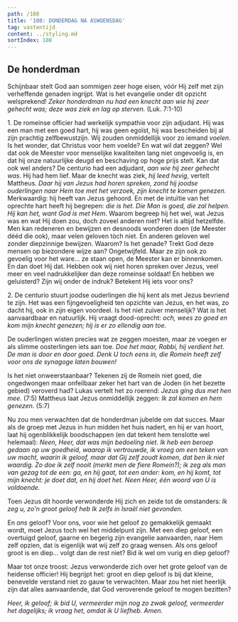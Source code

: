 ```yaml
---
path: /108
title: '108: DONDERDAG NA ASWOENSDAG'
tag: vastentijd
content: ../styling.md
sortIndex: 108
---
```


## De honderdman

Schijnbaar stelt God aan sommigen zeer hoge eisen, vóór Hij zelf met zijn verheffende genaden ingrijpt. Wat is het evangelie onder dit opzicht welsprekend! _Zeker honderdman nu had een knecht aan wie hij zeer gehecht was; deze was ziek en lag op sterven._ (Luk. 7:1-10)

1\. De romeinse officier had werkelijk sympathie voor zijn adjudant. Hij was een man met een goed hart, hij was geen egoïst, hij was bescheiden bij al zijn prachtig zelfbewustzijn. Wij zouden onmiddellijk voor zo iemand _voelen_. Is het wonder, dat Christus voor hem voelde? En wat wil dat zeggen? Wel dat ook de Meester voor menselijke kwaliteiten lang niet ongevoelig is, en dat hij onze natuurlijke deugd en beschaving op hoge prijs stelt. Kan dat ook wel anders? De centurio had een adjudant, _aan wie hij zeer gehecht was_. Hij had hem lief. Maar de knecht was ziek, _hij leed hevig_, vertelt Mattheus. _Daar hij van Jezus had horen spreken, zond hij joodse ouderlingen naar Hem toe met het verzoek, zijn knecht te komen genezen._ Merkwaardig: hij heeft van Jezus gehoord. En met de intuïtie van het oprechte hart heeft hij begrepen: _die is het. Die Man is goed, die zal helpen. Hij kan het, want God is met Hem_. Waarom begreep hij het wel, wat Jezus was en wat Hij doen zou, doch zoveel anderen niet? Het is altijd hetzelfde. Men kan redeneren en bewijzen en desnoods wonderen doen (de Meester dééd die ook), maar velen geloven tòch niet. En anderen geloven wel zonder diepzinnige bewijzen. Waarom? Is het genade? Trekt God deze mensen op biezondere wijze aan? Ongetwijfeld. Maar ze zijn ook zo gevoelig voor het ware... ze staan open, de Meester kan er binnenkomen. En dan doet Hij dat. Hebben ook wij niet horen spreken over Jezus, veel meer en veel nadrukkelijker dan deze romeinse soldaat! En hebben we geluisterd? Zijn wij onder de indruk? Betekent Hij iets voor ons?

2\. De centurio stuurt joodse ouderlingen die hij kent als met Jezus bevriend te zijn. Het was een fijngevoeligheid ten opzichte van Jezus, en het was, zo dacht hij, ook in _zijn_ eigen voordeel. Is het niet zuiver menselijk? Wat is het aanvaardbaar en natuurlijk. Hij vraagt dood-oprecht: _och, wees zo goed en kom mijn knecht genezen; hij is er zo ellendig aan toe_.

De ouderlingen wisten precies wat ze zeggen moesten, maar ze voegen er als slimme oosterlingen iets aan toe. _Doe het maar, Rabbi, hij verdient het. De man is door en door goed. Denk U toch eens in, die Romein heeft zelf voor ons de synagoge laten bouwen!_

Is het niet onweerstaanbaar? Tekenen zij de Romein niet goed, die ongedwongen maar onfeilbaar zeker het hart van de Joden (in het bezette gebied) veroverd had? Lukas vertelt het zo roerend: _Jezus ging dus met hen mee._ (7:5) Mattheus laat Jezus onmiddellijk zeggen: _Ik zal komen en hem genezen._ (5:7)

Nu zou men verwachten dat de honderdman jubelde om dat succes. Maar als de groep met Jezus in hun midden het huis nadert, en hij er van hoort, laat hij ogenblikkelijk boodschappen (en dat tekent hem tenslotte wel helemaal): _Neen, Heer, dat was mijn bedoeling niet. Ik heb een beroep gedaan op uw goedheid, waarop ik vertrouwde, ik vroeg om een teken van uw macht, waarin ik geloof, maar dat Gij zelf zoudt komen, dat ben ik niet waardig. Zo doe ik zelf nooit (merkt men de fiere Romein?); ik zeg als man van gezag tot de een: ga, en hij gaat, tot een ander: kom, en hij komt, tot mijn knecht: je doet dat, en hij doet het. Neen Heer, één woord van U is voldoende._

Toen Jezus dit hoorde verwonderde Hij zich en zeide tot de omstanders: _Ik zeg u, zo'n groot geloof heb Ik zelfs in Israël niet gevonden._

En _ons_ geloof? Voor ons, voor wie het geloof zo gemakkelijk gemaakt wordt, moet Jezus toch wel het middelpunt zijn. Met een diep geloof, een overtuigd geloof, gaarne en begerig zijn evangelie aanvaarden, naar Hem zelf opzien, dat is eigenlijk wat wij zelf zo graag wensen. Als ons geloof groot is en diep... volgt dan de rest niet? Bid ik wel om vurig en diep geloof?

Maar tot onze troost: Jezus verwonderde zich over het grote geloof van de heidense officier! Hij begrijpt het: groot en diep geloof is bij dat kleine, benevelde verstand niet zo gauw te verwachten. Maar zou het niet heerlijk zijn dat alles aanvaardende, dat God veroverende geloof te mogen bezitten?

_Heer, ik geloof; ik bid U, vermeerder mijn nog zo zwak geloof, vermeerder het dagelijks; ik vraag het, omdat ik U liefheb. Amen._
